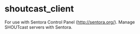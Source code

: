 # shoutcast_client
For use with Sentora Control Panel (http://sentora.org/). Manage SHOUTcast servers with Sentora.
